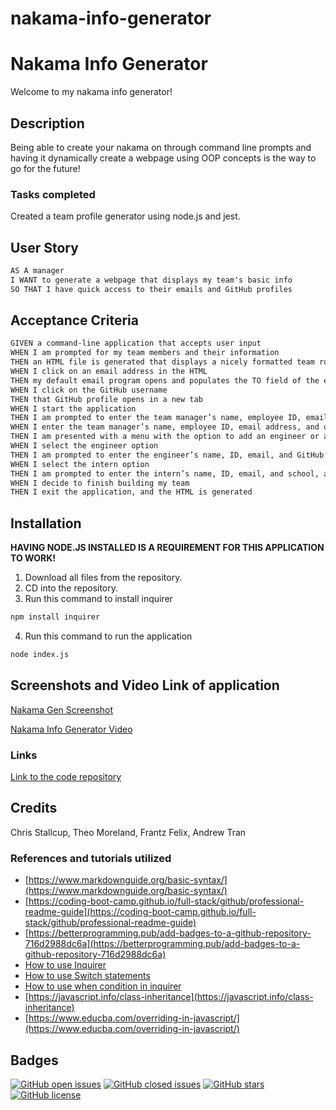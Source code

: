 # nakama-info-generator

# **Nakama Info Generator**

Welcome to my nakama info generator!


## Description

Being able to create your nakama on through command line prompts and having it dynamically create a webpage using OOP concepts is the way to go for the future!

### **Tasks completed**

Created a team profile generator using node.js and jest.


## User Story

```md
AS A manager
I WANT to generate a webpage that displays my team's basic info
SO THAT I have quick access to their emails and GitHub profiles
```

## Acceptance Criteria

```md
GIVEN a command-line application that accepts user input
WHEN I am prompted for my team members and their information
THEN an HTML file is generated that displays a nicely formatted team roster based on user input
WHEN I click on an email address in the HTML
THEN my default email program opens and populates the TO field of the email with the address
WHEN I click on the GitHub username
THEN that GitHub profile opens in a new tab
WHEN I start the application
THEN I am prompted to enter the team manager’s name, employee ID, email address, and office number
WHEN I enter the team manager’s name, employee ID, email address, and office number
THEN I am presented with a menu with the option to add an engineer or an intern or to finish building my team
WHEN I select the engineer option
THEN I am prompted to enter the engineer’s name, ID, email, and GitHub username, and I am taken back to the menu
WHEN I select the intern option
THEN I am prompted to enter the intern’s name, ID, email, and school, and I am taken back to the menu
WHEN I decide to finish building my team
THEN I exit the application, and the HTML is generated
```

## Installation

**HAVING NODE.JS INSTALLED IS A REQUIREMENT FOR THIS APPLICATION TO WORK!**

1. Download all files from the repository.
2. CD into the repository.
3. Run this command to install inquirer
```md
npm install inquirer
```
4. Run this command to run the application
```md
node index.js
```

## Screenshots and Video Link of application

[Nakama Gen Screenshot](./assets/NakamaGenerator.png)

[Nakama Info Generator Video](https://watch.screencastify.com/v/bOJB3IR0JqlP8rRFQQaQ)


### **Links**

[Link to the code repository](https://github.com/MrTofuuu/nakama-info-generator)

## Credits
Chris Stallcup, Theo Moreland, Frantz Felix, Andrew Tran

### References and tutorials utilized
* [https://www.markdownguide.org/basic-syntax/](https://www.markdownguide.org/basic-syntax/)
* [https://coding-boot-camp.github.io/full-stack/github/professional-readme-guide](https://coding-boot-camp.github.io/full-stack/github/professional-readme-guide)
* [https://betterprogramming.pub/add-badges-to-a-github-repository-716d2988dc6a](https://betterprogramming.pub/add-badges-to-a-github-repository-716d2988dc6a)
* [How to use Inquirer](https://www.npmjs.com/package/inquirer)
* [How to use Switch statements](https://developer.mozilla.org/en-US/docs/Web/JavaScript/Reference/Statements/switch)
* [How to use when condition in inquirer](https://stackoverflow.com/questions/56412516/conditional-prompt-rendering-in-inquirer)
* [https://javascript.info/class-inheritance](https://javascript.info/class-inheritance)
* [https://www.educba.com/overriding-in-javascript/](https://www.educba.com/overriding-in-javascript/)

## Badges

[![GitHub open issues](https://img.shields.io/github/issues/MrTofuuu/nakama-info-generator?style=for-the-badge)](https://github.com/MrTofuuu/nakama-info-generator/issues)
[![GitHub closed issues](https://img.shields.io/github/issues-closed/MrTofuuu/nakama-info-generator?style=for-the-badge)](https://img.shields.io/github/issues-closed/MrTofuuu/nakama-info-generator?style=for-the-badge)
[![GitHub stars](https://img.shields.io/github/stars/MrTofuuu/nakama-info-generator?style=for-the-badge)](https://github.com/MrTofuuu/nakama-info-generator/stargazers)
[![GitHub license](https://img.shields.io/github/license/mrtofuuu/nakama-info-generator?style=for-the-badge)](./LICENSE.md)



